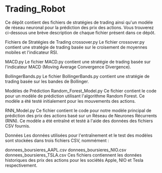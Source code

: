 # Trading_Robot
Ce dépôt contient des fichiers de stratégies de trading ainsi qu'un modèle de réseau neuronal pour la prédiction des prix des actions. Vous trouverez ci-dessous une brève description de chaque fichier présent dans ce dépôt.

Fichiers de Stratégies de Trading
crossover.py
Le fichier crossover.py contient une stratégie de trading basée sur le croisement de moyennes mobiles et l'indicateur RSI.

MACD.py
Le fichier MACD.py contient une stratégie de trading basée sur l'indicateur MACD (Moving Average Convergence Divergence).

BollingerBands.py
Le fichier BollingerBands.py contient une stratégie de trading basée sur les bandes de Bollinger.

Modèles de Prédiction
Random_Forest_Model.py
Ce fichier contient le code pour un modèle de prédiction utilisant l'algorithme Random Forest. Ce modèle a été testé initialement pour les mouvements des actions.

RNN_Model.py
Ce fichier contient le code pour notre modèle principal de prédiction des prix des actions basé sur un Réseau de Neurones Récurrents (RNN). Ce modèle a été entraîné et testé à l'aide des données des fichiers CSV fournis.

Données
Les données utilisées pour l'entraînement et le test des modèles sont stockées dans trois fichiers CSV, nommément :

donnees_boursieres_AAPL.csv
donnees_boursieres_NIO.csv
donnees_boursieres_TSLA.csv
Ces fichiers contiennent les données historiques des prix des actions pour les sociétés Apple, NIO et Tesla respectivement.
